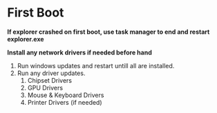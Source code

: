 # First Boot

**If explorer crashed on first boot, use task manager to end and restart explorer.exe**

**Install any network drivers if needed before hand**
1. Run windows updates and restart untill all are installed.
2. Run any driver updates.
    1. Chipset Drivers
    2. GPU Drivers
    3. Mouse & Keyboard Drivers
    4. Printer Drivers (if needed)
